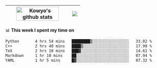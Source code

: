 | <a href="https://github.com/anuraghazra/github-readme-stats"><img width="85%" src="https://github-readme-stats.vercel.app/api?username=kowyo&show_icons=true&hide_border=true&theme=transparent" alt="Kowyo's github stats" /></a> | <a href="https://github.com/anuraghazra/github-readme-stats"><img align="center" src="https://github-readme-stats.vercel.app/api/top-langs/?username=kowyo&exclude_repo=Engineering-Competition-Robot,mobile-robot&hide=c,assembly,shaderlab,hlsl,mathematica,cmake&layout=compact&hide_border=true&theme=transparent" /></a> |
| ------------- | ------------- |

📊 **This week I spent my time on**
<!--START_SECTION:waka-->

```txt
Python       4 hrs 54 mins   ████████▒░░░░░░░░░░░░░░░░   33.02 %
C++          2 hrs 40 mins   ████▒░░░░░░░░░░░░░░░░░░░░   17.99 %
TeX          2 hrs 10 mins   ███▓░░░░░░░░░░░░░░░░░░░░░   14.61 %
Markdown     1 hr 10 mins    ██░░░░░░░░░░░░░░░░░░░░░░░   07.94 %
YAML         1 hr 5 mins     █▓░░░░░░░░░░░░░░░░░░░░░░░   07.32 %
```

<!--END_SECTION:waka-->
